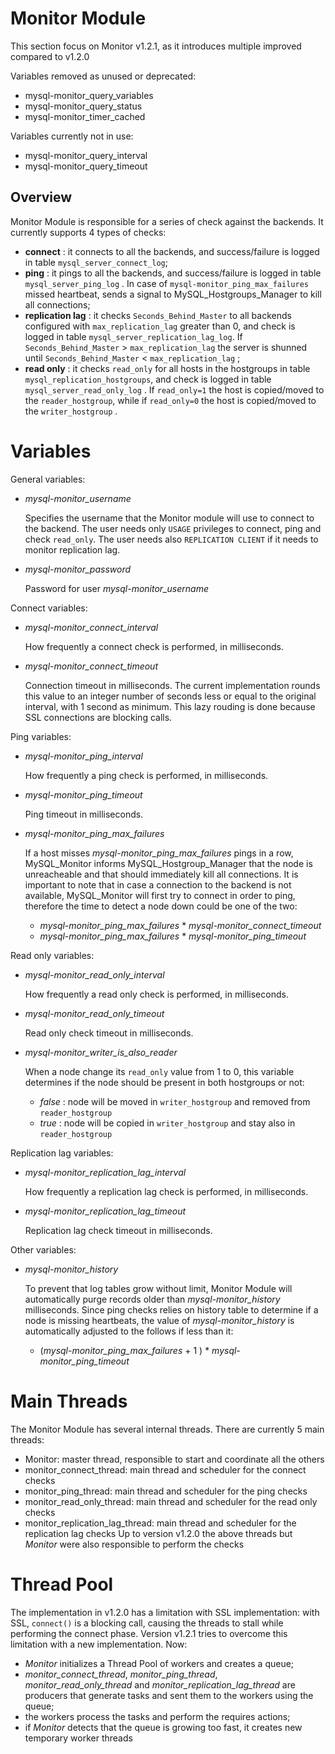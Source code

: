 Monitor Module
==============

This section focus on Monitor v1.2.1, as it introduces multiple improved compared to v1.2.0


Variables removed as unused or deprecated:
* mysql-monitor_query_variables
* mysql-monitor_query_status
* mysql-monitor_timer_cached

Variables currently not in use:
* mysql-monitor_query_interval
* mysql-monitor_query_timeout

Overview
--------
Monitor Module is responsible for a series of check against the backends.
It currently supports 4 types of checks:
* **connect** : it connects to all the backends, and success/failure is logged in table `mysql_server_connect_log`;
* **ping** : it pings to all the backends, and success/failure is logged in table `mysql_server_ping_log` . In case of `mysql-monitor_ping_max_failures` missed heartbeat, sends a signal to MySQL_Hostgroups_Manager to kill all connections;
* **replication lag** : it checks `Seconds_Behind_Master` to all backends configured with `max_replication_lag` greater than 0, and check is logged in table `mysql_server_replication_lag_log`. If `Seconds_Behind_Master` > `max_replication_lag` the server is shunned until `Seconds_Behind_Master` < `max_replication_lag` ;
* **read only** : it checks `read_only` for all hosts in the hostgroups in table `mysql_replication_hostgroups`, and check is logged in table `mysql_server_read_only_log` . If `read_only=1` the host is copied/moved to the `reader_hostgroup`, while if `read_only=0` the host is copied/moved to the `writer_hostgroup` .


Variables
=========
General variables:
* *mysql-monitor_username*

  Specifies the username that the Monitor module will use to connect to the backend. The user needs only `USAGE` privileges to connect, ping and check `read_only`. The user needs also `REPLICATION CLIENT` if it needs to monitor replication lag.
  
* *mysql-monitor_password*

  Password for user *mysql-monitor_username*
  
Connect variables:
* *mysql-monitor_connect_interval*

  How frequently a connect check is performed, in milliseconds.

* *mysql-monitor_connect_timeout*

  Connection timeout in milliseconds. The current implementation rounds this value to an integer number of seconds less or equal to the original interval, with 1 second as minimum. This lazy rouding is done because SSL connections are blocking calls.

Ping variables:
* *mysql-monitor_ping_interval*

  How frequently a ping check is performed, in milliseconds.

* *mysql-monitor_ping_timeout*

  Ping timeout in milliseconds.

* *mysql-monitor_ping_max_failures*

  If a host misses *mysql-monitor_ping_max_failures* pings in a row, MySQL_Monitor informs MySQL_Hostgroup_Manager that the node is unreacheable and that should immediately kill all connections.
  It is important to note that in case a connection to the backend is not available, MySQL_Monitor will first try to connect in order to ping, therefore the time to detect a node down could be one of the two:
  * *mysql-monitor_ping_max_failures* * *mysql-monitor_connect_timeout*
  * *mysql-monitor_ping_max_failures* * *mysql-monitor_ping_timeout*

Read only variables:

* *mysql-monitor_read_only_interval*

  How frequently a read only check is performed, in milliseconds.

* *mysql-monitor_read_only_timeout*

  Read only check timeout in milliseconds.

* *mysql-monitor_writer_is_also_reader*

  When a node change its `read_only` value from 1 to 0, this variable determines if the node should be present in both hostgroups or not:
  * *false* : node will be moved in `writer_hostgroup` and removed from `reader_hostgroup`
  * *true* : node will be copied in `writer_hostgroup` and stay also in `reader_hostgroup`

Replication lag variables:

* *mysql-monitor_replication_lag_interval*

  How frequently a replication lag check is performed, in milliseconds.

* *mysql-monitor_replication_lag_timeout*

  Replication lag check timeout in milliseconds.

Other variables:

* *mysql-monitor_history*

  To prevent that log tables grow without limit, Monitor Module will automatically purge records older than *mysql-monitor_history* milliseconds. Since ping checks relies on history table to determine if a node is missing heartbeats, the value of *mysql-monitor_history* is automatically adjusted to the follows if less than it:
  * (*mysql-monitor_ping_max_failures* + 1 ) * *mysql-monitor_ping_timeout*


Main Threads
============
The Monitor Module has several internal threads. There are currently 5 main threads:
* Monitor: master thread, responsible to start and coordinate all the others
* monitor_connect_thread: main thread and scheduler for the connect checks
* monitor_ping_thread: main thread and scheduler for the ping checks
* monitor_read_only_thread: main thread and scheduler for the read only checks
* monitor_replication_lag_thread: main thread and scheduler for the replication lag checks
Up to version v1.2.0 the above threads but *Monitor* were also responsible to perform the checks

Thread Pool
===========
The implementation in v1.2.0 has a limitation with SSL implementation: with SSL, `connect()` is a blocking call, causing the threads to stall while performing the connect phase.
Version v1.2.1 tries to overcome this limitation with a new implementation. Now:
* *Monitor* initializes a Thread Pool of workers and creates a queue;
* *monitor_connect_thread*, *monitor_ping_thread*, *monitor_read_only_thread* and *monitor_replication_lag_thread* are producers that generate tasks and sent them to the workers using the queue;
* the workers process the tasks and perform the requires actions;
* if *Monitor* detects that the queue is growing too fast, it creates new temporary worker threads 
